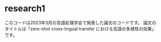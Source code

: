 # research1
このコードは2023年3月の言語処理学会で発表した論文のコードです。
論文のタイトルは「zero-shot cross-lingual transfer における言語の多様性の効果」です。
